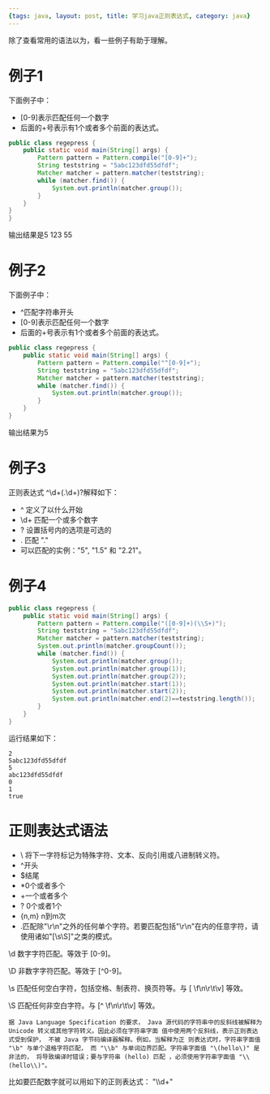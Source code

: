 ```yaml
---
{tags: java, layout: post, title: 学习java正则表达式, category: java}
---
```


除了查看常用的语法以为，看一些例子有助于理解。

# 例子1 
下面例子中：
* [0-9]表示匹配任何一个数字
* 后面的+号表示有1个或者多个前面的表达式。
~~~ java
public class regepress {
    public static void main(String[] args) {
        Pattern pattern = Pattern.compile("[0-9]+");
        String teststring = "5abc123dfd55dfdf";
        Matcher matcher = pattern.matcher(teststring);
        while (matcher.find()) {
            System.out.println(matcher.group());
        }
    }
}
}
~~~
输出结果是5 123 55
# 例子2
下面例子中：
* ^匹配字符串开头
* [0-9]表示匹配任何一个数字
* 后面的+号表示有1个或者多个前面的表达式。
~~~ java
public class regepress {
    public static void main(String[] args) {
        Pattern pattern = Pattern.compile("^[0-9]+");
        String teststring = "5abc123dfd55dfdf";
        Matcher matcher = pattern.matcher(teststring);
        while (matcher.find()) {
            System.out.println(matcher.group());
        }
    }
}
~~~
输出结果为5

# 例子3
正则表达式
^\d+(\.\d+)?解释如下：


* ^ 定义了以什么开始
* \d+ 匹配一个或多个数字
* ? 设置括号内的选项是可选的
* \. 匹配 "."
* 可以匹配的实例："5", "1.5" 和 "2.21"。

# 例子4
~~~ java
public class regepress {
    public static void main(String[] args) {
        Pattern pattern = Pattern.compile("([0-9]+)(\\S+)");
        String teststring = "5abc123dfd55dfdf";
        Matcher matcher = pattern.matcher(teststring);
        System.out.println(matcher.groupCount());
        while (matcher.find()) {
            System.out.println(matcher.group());
            System.out.println(matcher.group(1));
            System.out.println(matcher.group(2));
            System.out.println(matcher.start(1));
            System.out.println(matcher.start(2));
            System.out.println(matcher.end(2)==teststring.length());
        }
    }
}
~~~
运行结果如下：
~~~
2
5abc123dfd55dfdf
5
abc123dfd55dfdf
0
1
true
~~~

# 正则表达式语法

* \ 将下一字符标记为特殊字符、文本、反向引用或八进制转义符。
* ^开头
* $结尾
* \*0个或者多个
* \+一个或者多个
* \? 0个或者1个
* {n,m} n到m次
* \.匹配除"\r\n"之外的任何单个字符。若要匹配包括"\r\n"在内的任意字符，请使用诸如"[\s\S]"之类的模式。

\d
数字字符匹配。等效于 [0-9]。

\D
非数字字符匹配。等效于 [^0-9]。

\s
匹配任何空白字符，包括空格、制表符、换页符等。与 [ \f\n\r\t\v] 等效。

\S
匹配任何非空白字符。与 [^ \f\n\r\t\v] 等效。

`据 Java Language Specification 的要求，
Java 源代码的字符串中的反斜线被解释为 Unicode
 转义或其他字符转义。因此必须在字符串字面
 值中使用两个反斜线，表示正则表达式受到保护，
 不被 Java 字节码编译器解释。例如，当解释为正
 则表达式时，字符串字面值 "\b" 与单个退格字符匹配，
 而 "\\b" 与单词边界匹配。字符串字面值 "\(hello\)" 是非法的，
 将导致编译时错误；要与字符串 (hello) 匹配
，必须使用字符串字面值 "\\(hello\\)"。
`

比如要匹配数字就可以用如下的正则表达式：
"\\\\d+"

